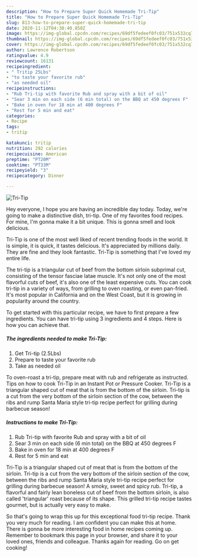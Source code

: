 ```yaml
---
description: "How to Prepare Super Quick Homemade Tri-Tip"
title: "How to Prepare Super Quick Homemade Tri-Tip"
slug: 813-how-to-prepare-super-quick-homemade-tri-tip
date: 2020-11-12T04:38:40.850Z
image: https://img-global.cpcdn.com/recipes/69df5fedeef0fc03/751x532cq70/tri-tip-recipe-main-photo.jpg
thumbnail: https://img-global.cpcdn.com/recipes/69df5fedeef0fc03/751x532cq70/tri-tip-recipe-main-photo.jpg
cover: https://img-global.cpcdn.com/recipes/69df5fedeef0fc03/751x532cq70/tri-tip-recipe-main-photo.jpg
author: Lawrence Robertson
ratingvalue: 4.9
reviewcount: 16131
recipeingredient:
- " Tritip 25Lbs"
- "to taste your favorite rub"
- "as needed oil"
recipeinstructions:
- "Rub Tri-tip with favorite Rub and spray with a bit of oil"
- "Sear 3 min on each side (6 min total) on the BBQ at 450 degrees F"
- "Bake in oven for 18 min at 400 degrees F"
- "Rest for 5 min and eat"
categories:
- Recipe
tags:
- tritip

katakunci: tritip 
nutrition: 292 calories
recipecuisine: American
preptime: "PT20M"
cooktime: "PT33M"
recipeyield: "3"
recipecategory: Dinner

---
```



![Tri-Tip](https://img-global.cpcdn.com/recipes/69df5fedeef0fc03/751x532cq70/tri-tip-recipe-main-photo.jpg)

Hey everyone, I hope you are having an incredible day today. Today, we're going to make a distinctive dish, tri-tip. One of my favorites food recipes. For mine, I'm gonna make it a bit unique. This is gonna smell and look delicious.

Tri-Tip is one of the most well liked of recent trending foods in the world. It is simple, it is quick, it tastes delicious. It's appreciated by millions daily. They are fine and they look fantastic. Tri-Tip is something that I've loved my entire life.

The tri-tip is a triangular cut of beef from the bottom sirloin subprimal cut, consisting of the tensor fasciae latae muscle. It&#39;s not only one of the most flavorful cuts of beef, it&#39;s also one of the least expensive cuts. You can cook tri-tip in a variety of ways, from grilling to oven roasting, or even pan-fried. It&#39;s most popular in California and on the West Coast, but it is growing in popularity around the country.


To get started with this particular recipe, we have to first prepare a few ingredients. You can have tri-tip using 3 ingredients and 4 steps. Here is how you can achieve that.

<!--inarticleads1-->

##### The ingredients needed to make Tri-Tip:

1. Get  Tri-tip (2.5Lbs)
1. Prepare to taste your favorite rub
1. Take as needed oil


To oven-roast a tri-tip, prepare meat with rub and refrigerate as instructed. Tips on how to cook Tri-Tip in an Instant Pot or Pressure Cooker. Tri-Tip is a triangular shaped cut of meat that is from the bottom of the sirloin. Tri-tip is a cut from the very bottom of the sirloin section of the cow, between the ribs and rump Santa Maria style tri-tip recipe perfect for grilling during barbecue season! 

<!--inarticleads2-->

##### Instructions to make Tri-Tip:

1. Rub Tri-tip with favorite Rub and spray with a bit of oil
1. Sear 3 min on each side (6 min total) on the BBQ at 450 degrees F
1. Bake in oven for 18 min at 400 degrees F
1. Rest for 5 min and eat


Tri-Tip is a triangular shaped cut of meat that is from the bottom of the sirloin. Tri-tip is a cut from the very bottom of the sirloin section of the cow, between the ribs and rump Santa Maria style tri-tip recipe perfect for grilling during barbecue season! A smoky, sweet and spicy rub. Tri-tip, a flavorful and fairly lean boneless cut of beef from the bottom sirloin, is also called &#39;triangular&#39; roast because of its shape. This grilled tri-tip recipe tastes gourmet, but is actually very easy to make. 

So that's going to wrap this up for this exceptional food tri-tip recipe. Thank you very much for reading. I am confident you can make this at home. There is gonna be more interesting food in home recipes coming up. Remember to bookmark this page in your browser, and share it to your loved ones, friends and colleague. Thanks again for reading. Go on get cooking!
